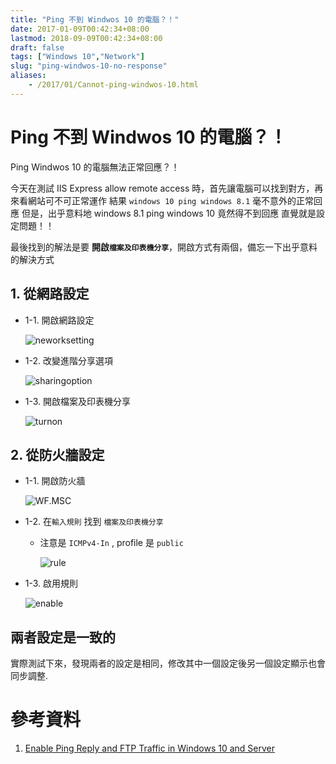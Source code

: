 ```yaml
---
title: "Ping 不到 Windwos 10 的電腦？！"
date: 2017-01-09T00:42:34+08:00
lastmod: 2018-09-09T00:42:34+08:00
draft: false
tags: ["Windows 10","Network"]
slug: "ping-windwos-10-no-response"
aliases:
    - /2017/01/Cannot-ping-windwos-10.html
---
```

# Ping 不到 Windwos 10 的電腦？！
Ping Windwos 10 的電腦無法正常回應？！

今天在測試 IIS Express allow remote access 時，首先讓電腦可以找到對方，再來看網站可不可正常運作
結果 `windows 10 ping windows 8.1` 毫不意外的正常回應
但是，出乎意料地 windows 8.1 ping windows 10 竟然得不到回應
直覺就是設定問題！！

最後找到的解法是要 **開啟`檔案及印表機分享`**，開啟方式有兩個，備忘一下出乎意料的解決方式

## 1. 從網路設定
- 1-1. 開啟網路設定
    
    ![neworksetting](https://cloud.githubusercontent.com/assets/3851540/21752146/7dce474a-d60e-11e6-830b-42556e117a5d.png)

- 1-2. 改變進階分享選項
    
    ![sharingoption](https://cloud.githubusercontent.com/assets/3851540/21752120/2acaecd8-d60e-11e6-89c5-ef0235c1dd88.png)

- 1-3. 開啟檔案及印表機分享
    
    ![turnon](https://cloud.githubusercontent.com/assets/3851540/21752121/2acdf004-d60e-11e6-988a-ac3fd41c0b31.png)


## 2. 從防火牆設定
- 1-1. 開啟防火牆
    
    ![WF.MSC](https://cloud.githubusercontent.com/assets/3851540/21752201/36bf6ac2-d60f-11e6-949d-0219c16a0437.png)

- 1-2. 在`輸入規則` 找到 `檔案及印表機分享`
    - 注意是 `ICMPv4-In` , profile 是 `public`
        
        ![rule](https://cloud.githubusercontent.com/assets/3851540/21752122/2acf4530-d60e-11e6-9ea2-b845cd2da3b8.png)

- 1-3. 啟用規則
    
    ![enable](https://cloud.githubusercontent.com/assets/3851540/21752125/2ad29b36-d60e-11e6-8dbc-9a4ee67e450e.png)


## 兩者設定是一致的
	
實際測試下來，發現兩者的設定是相同，修改其中一個設定後另一個設定顯示也會同步調整.


# 參考資料
1. [Enable Ping Reply and FTP Traffic in Windows 10 and Server](http://www.sysprobs.com/enable-ping-reply-and-ftp-traffic-in-windows-10-and-server)